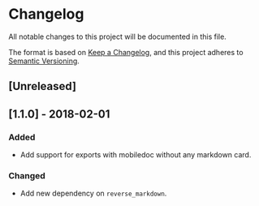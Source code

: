 Changelog
=========

All notable changes to this project will be documented in this file.

The format is based on [Keep a Changelog], and this project adheres to
[Semantic Versioning].

  [Keep a Changelog]: https://keepachangelog.com/en/1.0.0/
  [Semantic Versioning]: https://semver.org/spec/v2.0.0.html

## [Unreleased]

## [1.1.0] - 2018-02-01

### Added

-   Add support for exports with mobiledoc without any markdown card.

### Changed

-   Add new dependency on `reverse_markdown`.
